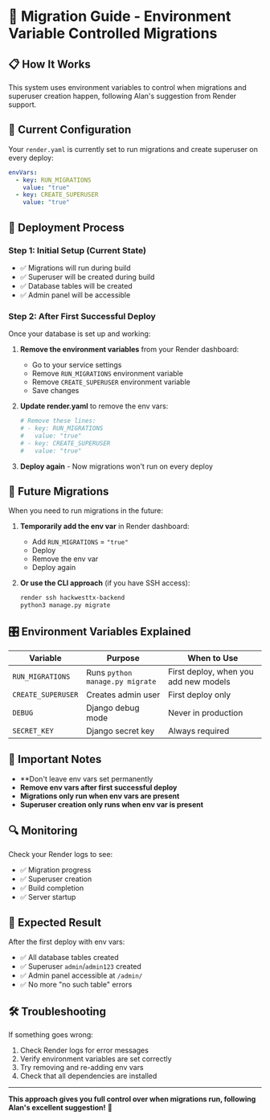 # 🚀 Migration Guide - Environment Variable Controlled Migrations

## 📋 **How It Works**

This system uses environment variables to control when migrations and superuser creation happen, following Alan's suggestion from Render support.

## 🔧 **Current Configuration**

Your `render.yaml` is currently set to run migrations and create superuser on every deploy:

```yaml
envVars:
  - key: RUN_MIGRATIONS
    value: "true"
  - key: CREATE_SUPERUSER
    value: "true"
```

## 🎯 **Deployment Process**

### **Step 1: Initial Setup (Current State)**
- ✅ Migrations will run during build
- ✅ Superuser will be created during build
- ✅ Database tables will be created
- ✅ Admin panel will be accessible

### **Step 2: After First Successful Deploy**
Once your database is set up and working:

1. **Remove the environment variables** from your Render dashboard:
   - Go to your service settings
   - Remove `RUN_MIGRATIONS` environment variable
   - Remove `CREATE_SUPERUSER` environment variable
   - Save changes

2. **Update render.yaml** to remove the env vars:
   ```yaml
   # Remove these lines:
   # - key: RUN_MIGRATIONS
   #   value: "true"
   # - key: CREATE_SUPERUSER
   #   value: "true"
   ```

3. **Deploy again** - Now migrations won't run on every deploy

## 🔄 **Future Migrations**

When you need to run migrations in the future:

1. **Temporarily add the env var** in Render dashboard:
   - Add `RUN_MIGRATIONS` = `"true"`
   - Deploy
   - Remove the env var
   - Deploy again

2. **Or use the CLI approach** (if you have SSH access):
   ```bash
   render ssh hackwesttx-backend
   python3 manage.py migrate
   ```

## 🎛️ **Environment Variables Explained**

| Variable | Purpose | When to Use |
|----------|---------|-------------|
| `RUN_MIGRATIONS` | Runs `python manage.py migrate` | First deploy, when you add new models |
| `CREATE_SUPERUSER` | Creates admin user | First deploy only |
| `DEBUG` | Django debug mode | Never in production |
| `SECRET_KEY` | Django secret key | Always required |

## 🚨 **Important Notes**

- **Don't leave env vars set permanently
- **Remove env vars after first successful deploy**
- **Migrations only run when env vars are present**
- **Superuser creation only runs when env var is present**

## 🔍 **Monitoring**

Check your Render logs to see:
- ✅ Migration progress
- ✅ Superuser creation
- ✅ Build completion
- ✅ Server startup

## 🎉 **Expected Result**

After the first deploy with env vars:
- ✅ All database tables created
- ✅ Superuser `admin`/`admin123` created
- ✅ Admin panel accessible at `/admin/`
- ✅ No more "no such table" errors

## 🛠️ **Troubleshooting**

If something goes wrong:
1. Check Render logs for error messages
2. Verify environment variables are set correctly
3. Try removing and re-adding env vars
4. Check that all dependencies are installed

---

**This approach gives you full control over when migrations run, following Alan's excellent suggestion!** 🎯
